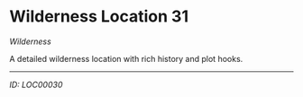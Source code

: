 # Wilderness Location 31

*Wilderness*

A detailed wilderness location with rich history and plot hooks.

---
*ID: LOC00030*